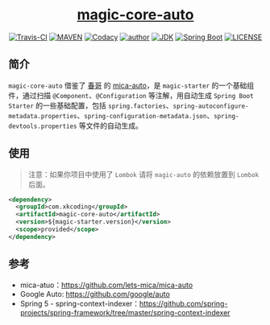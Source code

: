 <h1 align="center"><a href="https://github.com/xkcoding/magic-starter/tree/master/magic-core-auto" target="_blank">magic-core-auto</a></h1>
<p align="center">
<a href="https://travis-ci.com/xkcoding/magic-starter" target="_blank"><img alt="Travis-CI" src="https://travis-ci.com/xkcoding/magic-starter.svg?branch=master"/></a>
  <a href="https://search.maven.org/artifact/com.xkcoding/magic-core-auto" target="_blank"><img alt="MAVEN" src="https://img.shields.io/maven-central/v/com.xkcoding/magic-core-auto.svg?color=brightgreen&label=Maven%20Central"></a>
  <a href="https://www.codacy.com/manual/xkcoding/magic-starter?utm_source=github.com&amp;utm_medium=referral&amp;utm_content=xkcoding/magic-starter&amp;utm_campaign=Badge_Grade" target="_blank"><img alt="Codacy" src="https://api.codacy.com/project/badge/Grade/6b998c3a533e451690b4164ab1acd164"/></a>
  <a href="https://xkcoding.com" target="_blank"><img alt="author" src="https://img.shields.io/badge/author-Yangkai.Shen-blue.svg"/></a>
  <a href="https://www.oracle.com/technetwork/java/javase/downloads/index.html" target="_blank"><img alt="JDK" src="https://img.shields.io/badge/JDK-1.8.0_162-orange.svg"/></a>
  <a href="https://docs.spring.io/spring-boot/docs/2.1.8.RELEASE/reference/html/" target="_blank"><img alt="Spring Boot" src="https://img.shields.io/badge/Spring Boot-2.1.8.RELEASE-brightgreen.svg"/></a>
  <a href="https://github.com/xkcoding/magic-starter/blob/master/LICENSE" target="_blank"><img alt="LICENSE" src="https://img.shields.io/github/license/xkcoding/magic-starter.svg"/></a>
</p>

## 简介

`magic-core-auto` 借鉴了 [春哥](https://github.com/ChunMengLu) 的 [mica-auto](https://github.com/lets-mica/mica-auto)，是 `magic-starter` 的一个基础组件，通过扫描 `@Component`、`@Configuration` 等注解，用自动生成 `Spring Boot Starter` 的一些基础配置，包括 `spring.factories`、`spring-autoconfigure-metadata.properties`、`spring-configuration-metadata.json`、`spring-devtools.properties` 等文件的自动生成。

## 使用

> 注意：如果你项目中使用了 `Lombok` 请将 `magic-auto` 的依赖放置到 `Lombok` 后面。

```xml
<dependency>
  <groupId>com.xkcoding</groupId>
  <artifactId>magic-core-auto</artifactId>
  <version>${magic-starter.version}</version>
  <scope>provided</scope>
</dependency>
```

## 参考

- mica-atuo：https://github.com/lets-mica/mica-auto
- Google Auto: https://github.com/google/auto
- Spring 5 - spring-context-indexer：https://github.com/spring-projects/spring-framework/tree/master/spring-context-indexer

